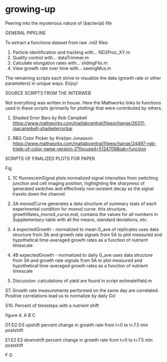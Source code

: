 # growing-up
Peering into the mysterious nature of (bacterial) life




GENERAL PIPELINE

To extract a functiona dataset from raw .nd2 files:

1. Particle identification and tracking with...           ND2Proc_XY.m
2. Quality control with...                                dataTrimmer.m
3. Calculate elongation rates with...                     slidingFits.m
4. View growth rate over time with...                     seeingMus.m

The remaining scripts each strive to visualize the data (growth rate or other parameters) in unique ways.
Enjoy!




SOURCE SCRIPTS FROM THE INTERWEB

Not everything was written in house. Here the Mathworks links to functions used in these scripts (primarily for plotting) that were contributed by others.

1. Shaded Error Bars by Rob Campbell
https://www.mathworks.com/matlabcentral/fileexchange/26311-raacampbell-shadederrorbar

2. RBG Color Picker by Kristjan Jonasson
https://www.mathworks.com/matlabcentral/fileexchange/24497-rgb-triple-of-color-name-version-2?focused=5124709&tab=function




SCRIPTS OF FINALIZED PLOTS FOR PAPER

Fig

1. 1C fluoresceinSignal
plots normalized signal intensities from switching junction and cell imaging position, highlighting the sharpness of generated switches and effectively non-existent decay as the signal travels down the channel.
 

2. 3A monodCurve
generates a data structure of summary stats of each experimental condition for monod curve. this structure, growthRates_monod_curve.mat, contains the values for all numbers in Supplementary table with all the means, standard deviations, etc.


3. 4 expectedGrowth - normalized to mean G_ave of replicates
uses data structure from 3A and growth rate signals from 5A to plot measured and hypothetical time-averaged growth rates as a function of nutrient timescale

4. 4B expectedGrowth - normalized to daily G_ave
uses data structure from 3A and growth rate signals from 5A to plot measured and hypothetical time-averaged growth rates as a function of nutrient timescale

0. Discussion: calculations of yield are found in script estimateYield.m


S7. Growth rate measurements performed on the same day are correlated.
	Positive correlations lead us to normalize by daily Gs!

S10. Percent of timesteps with a nutrient shift


figure 4. 
A
B
C

D1
D2
D3 upshift percent change in growth rate from t=0 to t=7.5 min postshift

E1
E2
E3 downshift percent change in growth rate from t=0 to t=7.5 min postshift

F
G